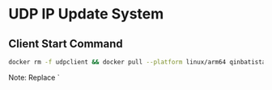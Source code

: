 # UDP IP Update System


## Client Start Command
```bash
docker rm -f udpclient && docker pull --platform linux/arm64 qinbatista/udpclient && docker run -d --platform linux/arm64 --name udpclient --restart=always --dns=8.8.8.8 --dns=1.1.1.1 qinbatista/udpclient
```

Note: Replace `